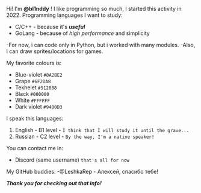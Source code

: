 Hi! I'm **@bl1nddy** ! I like programming so much, I started this activity in 2022. 
Programming languages I want to study:
  - C/C++ - because it's ***useful***
  - GoLang - because of *high performance* and simplicity

-For now, i can code only in Python, but i worked with many modules.
-Also, I can draw sprites/locations for games. 

My favorite colours is:
  - Blue-violet `#8A2BE2`
  - Grape `#6F2DA8`
  - Tekhelet `#512888`
  - Black `#000000`
  - White `#FFFFFF`
  - Dark violet `#9400D3`

I speak this languages:
  1) English - B1 level - `I think that I will study it until the grave...`
  2) Russian - C2 level - `By the way, I'm a native speaker!`

You can contact me in:
  - Discord (same username) `that's all for now`

My GitHub buddies:
  -@LeshkaRep - Алексей, спасибо тебе!

***Thank you for checking out that info!***
